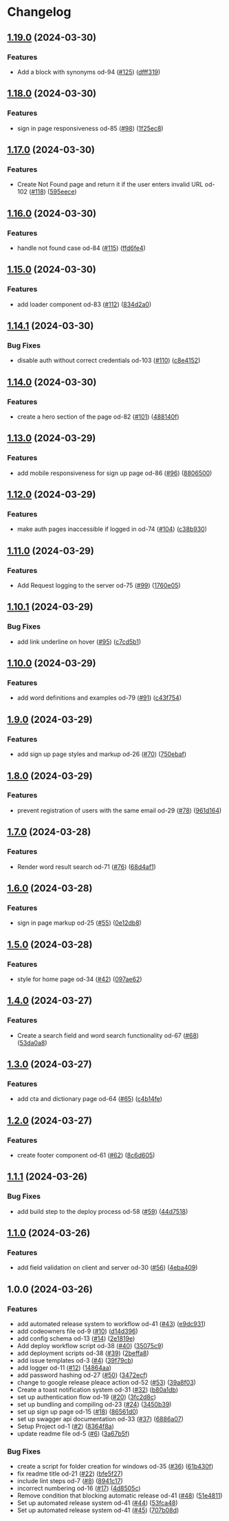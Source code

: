 # Changelog

## [1.19.0](https://github.com/GEOFARL/online-dictionary/compare/v1.18.0...v1.19.0) (2024-03-30)


### Features

* Add a block with synonyms od-94 ([#125](https://github.com/GEOFARL/online-dictionary/issues/125)) ([dfff319](https://github.com/GEOFARL/online-dictionary/commit/dfff319cc877bb7b16900b98f435719785c1999a))

## [1.18.0](https://github.com/GEOFARL/online-dictionary/compare/v1.17.0...v1.18.0) (2024-03-30)


### Features

* sign in page responsiveness od-85 ([#98](https://github.com/GEOFARL/online-dictionary/issues/98)) ([1f25ec8](https://github.com/GEOFARL/online-dictionary/commit/1f25ec86a033bc1b68110339235b100e9ef401f5))

## [1.17.0](https://github.com/GEOFARL/online-dictionary/compare/v1.16.0...v1.17.0) (2024-03-30)


### Features

* Create Not Found page and return it if the user enters invalid URL od-102 ([#118](https://github.com/GEOFARL/online-dictionary/issues/118)) ([595eece](https://github.com/GEOFARL/online-dictionary/commit/595eece59274196b509ed60ce3c0b2a46ab4c69e))

## [1.16.0](https://github.com/GEOFARL/online-dictionary/compare/v1.15.0...v1.16.0) (2024-03-30)


### Features

* handle not found case od-84 ([#115](https://github.com/GEOFARL/online-dictionary/issues/115)) ([ffd6fe4](https://github.com/GEOFARL/online-dictionary/commit/ffd6fe4c833485c317c3f2cf8171b7db11e4f69e))

## [1.15.0](https://github.com/GEOFARL/online-dictionary/compare/v1.14.1...v1.15.0) (2024-03-30)


### Features

* add loader component od-83 ([#112](https://github.com/GEOFARL/online-dictionary/issues/112)) ([834d2a0](https://github.com/GEOFARL/online-dictionary/commit/834d2a0c427c605566d265d6415332efc4671e2c))

## [1.14.1](https://github.com/GEOFARL/online-dictionary/compare/v1.14.0...v1.14.1) (2024-03-30)


### Bug Fixes

* disable auth without correct credentials od-103 ([#110](https://github.com/GEOFARL/online-dictionary/issues/110)) ([c8e4152](https://github.com/GEOFARL/online-dictionary/commit/c8e41527320bbb10837c6ded4a6b36eb80dac648))

## [1.14.0](https://github.com/GEOFARL/online-dictionary/compare/v1.13.0...v1.14.0) (2024-03-30)


### Features

* create a hero section of the page od-82 ([#101](https://github.com/GEOFARL/online-dictionary/issues/101)) ([488140f](https://github.com/GEOFARL/online-dictionary/commit/488140f268ea8aa5573e74af15c4db3206e415c2))

## [1.13.0](https://github.com/GEOFARL/online-dictionary/compare/v1.12.0...v1.13.0) (2024-03-29)


### Features

* add mobile responsiveness for sign up page od-86 ([#96](https://github.com/GEOFARL/online-dictionary/issues/96)) ([8806500](https://github.com/GEOFARL/online-dictionary/commit/8806500305c8d9cb5b27a976506b638769c0ce36))

## [1.12.0](https://github.com/GEOFARL/online-dictionary/compare/v1.11.0...v1.12.0) (2024-03-29)


### Features

* make auth pages inaccessible if logged in od-74 ([#104](https://github.com/GEOFARL/online-dictionary/issues/104)) ([c38b930](https://github.com/GEOFARL/online-dictionary/commit/c38b930525099dadd6ad753578a682e785fb88a1))

## [1.11.0](https://github.com/GEOFARL/online-dictionary/compare/v1.10.1...v1.11.0) (2024-03-29)


### Features

* Add Request logging to the server od-75 ([#99](https://github.com/GEOFARL/online-dictionary/issues/99)) ([1760e05](https://github.com/GEOFARL/online-dictionary/commit/1760e056413b821e4c987ee9f22b653db1183d31))

## [1.10.1](https://github.com/GEOFARL/online-dictionary/compare/v1.10.0...v1.10.1) (2024-03-29)


### Bug Fixes

* add link underline on hover ([#95](https://github.com/GEOFARL/online-dictionary/issues/95)) ([c7cd5b1](https://github.com/GEOFARL/online-dictionary/commit/c7cd5b100ef9d81b506b550fad6e97c8c5f43a6b))

## [1.10.0](https://github.com/GEOFARL/online-dictionary/compare/v1.9.0...v1.10.0) (2024-03-29)


### Features

* add word definitions and examples od-79 ([#91](https://github.com/GEOFARL/online-dictionary/issues/91)) ([c43f754](https://github.com/GEOFARL/online-dictionary/commit/c43f754d6c3dc6a0d8635813581d6dd82b5f0902))

## [1.9.0](https://github.com/GEOFARL/online-dictionary/compare/v1.8.0...v1.9.0) (2024-03-29)


### Features

* add sign up page styles and markup od-26 ([#70](https://github.com/GEOFARL/online-dictionary/issues/70)) ([750ebaf](https://github.com/GEOFARL/online-dictionary/commit/750ebafafe4d8031cc6e0428f22d5db266e24ec7))

## [1.8.0](https://github.com/GEOFARL/online-dictionary/compare/v1.7.0...v1.8.0) (2024-03-29)


### Features

* prevent registration of users with the same email od-29 ([#78](https://github.com/GEOFARL/online-dictionary/issues/78)) ([961d164](https://github.com/GEOFARL/online-dictionary/commit/961d164913dfb690ae84bc82c6ceaa784e95710e))

## [1.7.0](https://github.com/GEOFARL/online-dictionary/compare/v1.6.0...v1.7.0) (2024-03-28)


### Features

* Render word result search od-71 ([#76](https://github.com/GEOFARL/online-dictionary/issues/76)) ([68d4af1](https://github.com/GEOFARL/online-dictionary/commit/68d4af1e01b7dddacfd426684380ebaef885bd6a))

## [1.6.0](https://github.com/GEOFARL/online-dictionary/compare/v1.5.0...v1.6.0) (2024-03-28)


### Features

* sign in page markup od-25 ([#55](https://github.com/GEOFARL/online-dictionary/issues/55)) ([0e12db8](https://github.com/GEOFARL/online-dictionary/commit/0e12db859b51b95f1676d940df865211e7b3f2ed))

## [1.5.0](https://github.com/GEOFARL/online-dictionary/compare/v1.4.0...v1.5.0) (2024-03-28)


### Features

* style for home page od-34 ([#42](https://github.com/GEOFARL/online-dictionary/issues/42)) ([097ae62](https://github.com/GEOFARL/online-dictionary/commit/097ae62d1a4b3107677d7837318514837dc71a62))

## [1.4.0](https://github.com/GEOFARL/online-dictionary/compare/v1.3.0...v1.4.0) (2024-03-27)


### Features

* Create a search field and word search functionality od-67 ([#68](https://github.com/GEOFARL/online-dictionary/issues/68)) ([53da0a8](https://github.com/GEOFARL/online-dictionary/commit/53da0a86eb6b54d893851170f8a8facf675b5d06))

## [1.3.0](https://github.com/GEOFARL/online-dictionary/compare/v1.2.0...v1.3.0) (2024-03-27)


### Features

* add cta and dictionary page od-64 ([#65](https://github.com/GEOFARL/online-dictionary/issues/65)) ([c4b14fe](https://github.com/GEOFARL/online-dictionary/commit/c4b14fe4a75acfb56a9a0ce978289ce74ebd9aa9))

## [1.2.0](https://github.com/GEOFARL/online-dictionary/compare/v1.1.1...v1.2.0) (2024-03-27)


### Features

* create footer component od-61 ([#62](https://github.com/GEOFARL/online-dictionary/issues/62)) ([8c6d605](https://github.com/GEOFARL/online-dictionary/commit/8c6d605449f5bbf93f7d00a191856802a167d8c3))

## [1.1.1](https://github.com/GEOFARL/online-dictionary/compare/v1.1.0...v1.1.1) (2024-03-26)


### Bug Fixes

* add build step to the deploy process od-58 ([#59](https://github.com/GEOFARL/online-dictionary/issues/59)) ([44d7518](https://github.com/GEOFARL/online-dictionary/commit/44d75187d490b9ebf48abe7dc1223d2285f4bd15))

## [1.1.0](https://github.com/GEOFARL/online-dictionary/compare/v1.0.0...v1.1.0) (2024-03-26)


### Features

* add field validation on client and server od-30 ([#56](https://github.com/GEOFARL/online-dictionary/issues/56)) ([4eba409](https://github.com/GEOFARL/online-dictionary/commit/4eba4092eb4125feb05a12977b6b2d6bda45a122))

## 1.0.0 (2024-03-26)


### Features

* add automated release system to workflow od-41 ([#43](https://github.com/GEOFARL/online-dictionary/issues/43)) ([e9dc931](https://github.com/GEOFARL/online-dictionary/commit/e9dc931c16d98c2e8bec8935ba28c70bc34ebbb2))
* add codeowners file od-9 ([#10](https://github.com/GEOFARL/online-dictionary/issues/10)) ([d14d396](https://github.com/GEOFARL/online-dictionary/commit/d14d396fcd1ad225a37b48a71b489ec8bc29137c))
* add config schema od-13 ([#14](https://github.com/GEOFARL/online-dictionary/issues/14)) ([2e1819e](https://github.com/GEOFARL/online-dictionary/commit/2e1819ed78a86013aaf50e79b9740220c53bb6e0))
* Add deploy workflow script od-38 ([#40](https://github.com/GEOFARL/online-dictionary/issues/40)) ([35075c9](https://github.com/GEOFARL/online-dictionary/commit/35075c989ee8e7117e1f762275537d16f49f1e81))
* add deployment scripts od-38 ([#39](https://github.com/GEOFARL/online-dictionary/issues/39)) ([2beffa8](https://github.com/GEOFARL/online-dictionary/commit/2beffa896a2ff920dab998b6708cdffa355bf791))
* add issue templates od-3 ([#4](https://github.com/GEOFARL/online-dictionary/issues/4)) ([39f79cb](https://github.com/GEOFARL/online-dictionary/commit/39f79cba10f87109a1e4f360fbe95142cece9da0))
* add logger od-11 ([#12](https://github.com/GEOFARL/online-dictionary/issues/12)) ([14864aa](https://github.com/GEOFARL/online-dictionary/commit/14864aaf6148e2bf286588dcad29783102345197))
* add password hashing od-27 ([#50](https://github.com/GEOFARL/online-dictionary/issues/50)) ([3472ecf](https://github.com/GEOFARL/online-dictionary/commit/3472ecf931a71e716cbcab0cbe97b24c60c73230))
* change to google release pleace action od-52 ([#53](https://github.com/GEOFARL/online-dictionary/issues/53)) ([39a8f03](https://github.com/GEOFARL/online-dictionary/commit/39a8f03b46d14c2d9e488d415f3a5465990e370e))
* Create a toast notification system od-31 ([#32](https://github.com/GEOFARL/online-dictionary/issues/32)) ([b80a1db](https://github.com/GEOFARL/online-dictionary/commit/b80a1db395092a39ca4de9a5a97e5200d0a10fa8))
* set up authentication flow od-19 ([#20](https://github.com/GEOFARL/online-dictionary/issues/20)) ([3fc2d8c](https://github.com/GEOFARL/online-dictionary/commit/3fc2d8c1f3276622a0c8902a303a7777da11a132))
* set up bundling and compiling od-23 ([#24](https://github.com/GEOFARL/online-dictionary/issues/24)) ([3450b39](https://github.com/GEOFARL/online-dictionary/commit/3450b3908c5f33b828bfdbf40f86a78a8ac60205))
* set up sign up page od-15 ([#18](https://github.com/GEOFARL/online-dictionary/issues/18)) ([86561d0](https://github.com/GEOFARL/online-dictionary/commit/86561d011433ec09c7ff2274a4e6d8c706e35f5a))
* set up swagger api documentation od-33 ([#37](https://github.com/GEOFARL/online-dictionary/issues/37)) ([6886a07](https://github.com/GEOFARL/online-dictionary/commit/6886a07bb73953f3072fa259f4db1b940fa54874))
* Setup Project od-1 ([#2](https://github.com/GEOFARL/online-dictionary/issues/2)) ([8364f8a](https://github.com/GEOFARL/online-dictionary/commit/8364f8a9941a21c5a261488bf2a4f40cb12ce357))
* update readme file od-5 ([#6](https://github.com/GEOFARL/online-dictionary/issues/6)) ([3a67b5f](https://github.com/GEOFARL/online-dictionary/commit/3a67b5f13d3ae11899efb20ccdb71e947a99cc9d))


### Bug Fixes

* create a script for folder creation for windows od-35 ([#36](https://github.com/GEOFARL/online-dictionary/issues/36)) ([61b430f](https://github.com/GEOFARL/online-dictionary/commit/61b430f821901707fbc9f22ba62f63077bd2a9ed))
* fix readme title od-21 ([#22](https://github.com/GEOFARL/online-dictionary/issues/22)) ([bfe5f27](https://github.com/GEOFARL/online-dictionary/commit/bfe5f27f3d18130cc9f18acffe8d74adfedda030))
* include lint steps od-7 ([#8](https://github.com/GEOFARL/online-dictionary/issues/8)) ([8941c17](https://github.com/GEOFARL/online-dictionary/commit/8941c17def0800c3b24d93b8bb07bddae920f379))
* incorrect numbering od-16 ([#17](https://github.com/GEOFARL/online-dictionary/issues/17)) ([4d8505c](https://github.com/GEOFARL/online-dictionary/commit/4d8505c025179d00b134aaae92824e365700a1ad))
* Remove condition that blocking automatic release od-41 ([#48](https://github.com/GEOFARL/online-dictionary/issues/48)) ([51e4811](https://github.com/GEOFARL/online-dictionary/commit/51e48118f00f8ce5267b70ebcdc2ed7d7b820754))
* Set up automated release system od-41 ([#44](https://github.com/GEOFARL/online-dictionary/issues/44)) ([53fca48](https://github.com/GEOFARL/online-dictionary/commit/53fca48f31b3204303f3c00702f4fe073e2a2e71))
* Set up automated release system od-41 ([#45](https://github.com/GEOFARL/online-dictionary/issues/45)) ([707b08d](https://github.com/GEOFARL/online-dictionary/commit/707b08db229ceb79a39b5776de6f8363165cb418))
